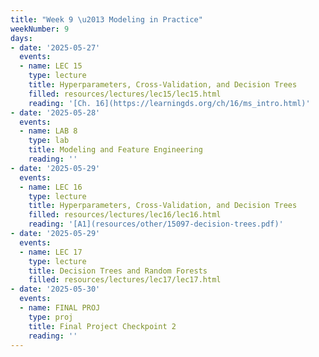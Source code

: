 ```yaml
---
title: "Week 9 \u2013 Modeling in Practice"
weekNumber: 9
days:
- date: '2025-05-27'
  events:
  - name: LEC 15
    type: lecture
    title: Hyperparameters, Cross-Validation, and Decision Trees
    filled: resources/lectures/lec15/lec15.html
    reading: '[Ch. 16](https://learningds.org/ch/16/ms_intro.html)'
- date: '2025-05-28'
  events:
  - name: LAB 8
    type: lab
    title: Modeling and Feature Engineering
    reading: ''
- date: '2025-05-29'
  events:
  - name: LEC 16
    type: lecture
    title: Hyperparameters, Cross-Validation, and Decision Trees
    filled: resources/lectures/lec16/lec16.html
    reading: '[A1](resources/other/15097-decision-trees.pdf)'
- date: '2025-05-29'
  events:
  - name: LEC 17
    type: lecture
    title: Decision Trees and Random Forests
    filled: resources/lectures/lec17/lec17.html
- date: '2025-05-30'
  events:
  - name: FINAL PROJ
    type: proj
    title: Final Project Checkpoint 2
    reading: ''
---
```

